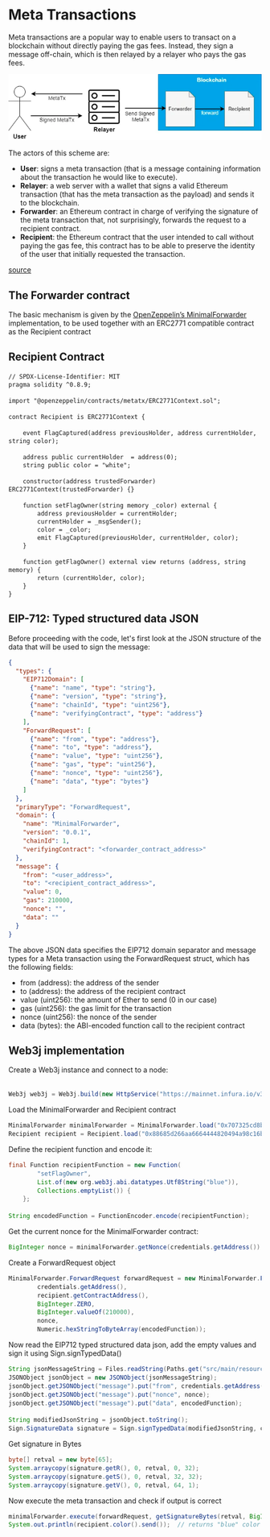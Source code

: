 Meta Transactions
==================

Meta transactions are a popular way to enable users to transact on a blockchain without directly paying the gas fees. Instead, they sign a message off-chain, which is then relayed by a relayer who pays the gas fees.

![img.png](../img/Meta-Transaction/meta_transaction.png)

The actors of this scheme are:

- <b>User</b>: signs a meta transaction (that is a message containing information about the transaction he would like to execute).
- <b>Relayer</b>: a web server with a wallet that signs a valid Ethereum transaction (that has the meta transaction as the payload) and sends it to the blockchain.
- <b>Forwarder</b>: an Ethereum contract in charge of verifying the signature of the meta transaction that, not surprisingly, forwards the request to a recipient contract.
- <b>Recipient</b>: the Ethereum contract that the user intended to call without paying the gas fee, this contract has to be able to preserve the identity of the user that initially requested the transaction.

[source](https://medium.com/coinmonks/gas-free-transactions-meta-transactions-explained-f829509a462d)

The Forwarder contract
-----------------------------

The basic mechanism is given by the [OpenZeppelin’s MinimalForwarder](https://github.com/OpenZeppelin/openzeppelin-contracts/blob/v4.8.2/contracts/metatx/MinimalForwarder.sol) implementation, to be used together with an ERC2771 compatible contract as the Recipient contract 

Recipient Contract
-----------------------------

```solidity
// SPDX-License-Identifier: MIT
pragma solidity ^0.8.9;

import "@openzeppelin/contracts/metatx/ERC2771Context.sol";

contract Recipient is ERC2771Context {
    
    event FlagCaptured(address previousHolder, address currentHolder, string color);

    address public currentHolder  = address(0);
    string public color = "white";

    constructor(address trustedForwarder) ERC2771Context(trustedForwarder) {}

    function setFlagOwner(string memory _color) external {
        address previousHolder = currentHolder;
        currentHolder = _msgSender();
        color = _color;
        emit FlagCaptured(previousHolder, currentHolder, color);
    }

    function getFlagOwner() external view returns (address, string memory) {
        return (currentHolder, color);
    }
}
```

EIP-712: Typed structured data JSON
-----------------------------

Before proceeding with the code, let's first look at the JSON structure of the data that will be used to sign the message:

```json
{
  "types": {
    "EIP712Domain": [
      {"name": "name", "type": "string"},
      {"name": "version", "type": "string"},
      {"name": "chainId", "type": "uint256"},
      {"name": "verifyingContract", "type": "address"}
    ],
    "ForwardRequest": [
      {"name": "from", "type": "address"},
      {"name": "to", "type": "address"},
      {"name": "value", "type": "uint256"},
      {"name": "gas", "type": "uint256"},
      {"name": "nonce", "type": "uint256"},
      {"name": "data", "type": "bytes"}
    ]
  },
  "primaryType": "ForwardRequest",
  "domain": {
    "name": "MinimalForwarder",
    "version": "0.0.1",
    "chainId": 1,
    "verifyingContract": "<forwarder_contract_address>"
  },
  "message": {
    "from": "<user_address>",
    "to": "<recipient_contract_address>",
    "value": 0,
    "gas": 210000,
    "nonce": "",
    "data": ""
  }
}

```
The above JSON data specifies the EIP712 domain separator and message types for a Meta transaction using the ForwardRequest struct, which has the following fields:

- from (address): the address of the sender
- to (address): the address of the recipient contract
- value (uint256): the amount of Ether to send (0 in our case)
- gas (uint256): the gas limit for the transaction
- nonce (uint256): the nonce of the sender
- data (bytes): the ABI-encoded function call to the recipient contract


Web3j implementation
-----------------------------

Create a Web3j instance and connect to a node:
```java

Web3j web3j = Web3j.build(new HttpService("https://mainnet.infura.io/v3/your-project-id"));
```
Load the MinimalForwarder and Recipient contract
```java
MinimalForwarder minimalForwarder = MinimalForwarder.load("0x707325cd8bc6789f2cd2d87e53438ade70eada11", web3j, credentials, new StaticGasProvider(BigInteger.valueOf(4_100_000_000L),BigInteger.valueOf(6721975L)));
Recipient recipient = Recipient.load("0x88685d266aa6664444820494a98c16b284cda5e6", web3j, credentials, new StaticGasProvider(BigInteger.valueOf(4_100_000_000L),BigInteger.valueOf(6721975L)));
```
Define the recipient function and encode it:
```java
final Function recipientFunction = new Function(
        "setFlagOwner",
        List.of(new org.web3j.abi.datatypes.Utf8String("blue")),
        Collections.emptyList()) {
    };

String encodedFunction = FunctionEncoder.encode(recipientFunction);
```
Get the current nonce for the MinimalForwarder contract:
```java
BigInteger nonce = minimalForwarder.getNonce(credentials.getAddress()).send();   
```
Create a ForwardRequest object
```java
MinimalForwarder.ForwardRequest forwardRequest = new MinimalForwarder.ForwardRequest(
        credentials.getAddress(),
        recipient.getContractAddress(),
        BigInteger.ZERO,
        BigInteger.valueOf(210000),
        nonce,
        Numeric.hexStringToByteArray(encodedFunction));
```
Now read the EIP712 typed structured data json, add the empty values and sign it using Sign.signTypedData()
```java
String jsonMessageString = Files.readString(Paths.get("src/main/resources/data.json").toAbsolutePath());
JSONObject jsonObject = new JSONObject(jsonMessageString);
jsonObject.getJSONObject("message").put("from", credentials.getAddress());
jsonObject.getJSONObject("message").put("nonce", nonce);
jsonObject.getJSONObject("message").put("data", encodedFunction);

String modifiedJsonString = jsonObject.toString();
Sign.SignatureData signature = Sign.signTypedData(modifiedJsonString, credentials.getEcKeyPair());
```
Get signature in Bytes
```java
byte[] retval = new byte[65];
System.arraycopy(signature.getR(), 0, retval, 0, 32);
System.arraycopy(signature.getS(), 0, retval, 32, 32);
System.arraycopy(signature.getV(), 0, retval, 64, 1);
```
Now execute the meta transaction and check if output is correct
```java
minimalForwarder.execute(forwardRequest, getSignatureBytes(retval, BigInteger.valueOf(210000)).send();
System.out.println(recipient.color().send());  // returns "blue" color
```


